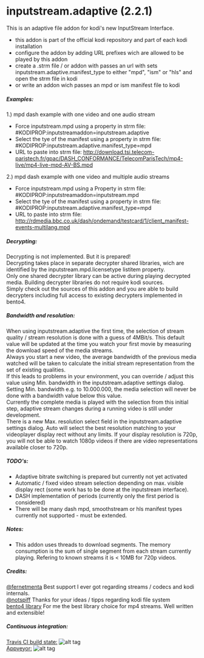 # inputstream.adaptive (2.2.1)

This is an adaptive file addon for kodi's new InputStream Interface.

- this addon is part of the official kodi repository and part of each kodi installation
- configure the addon by adding URL prefixes wich are allowed to be played by this addon
- create a .strm file / or addon with passes an url with sets inputstream.adaptive.manifest_type to either "mpd", "ism" or "hls" and open the strm file in kodi
- or write an addon wich passes an mpd or ism manifest file to kodi

##### Examples:
1.) mpd dash example with one video and one audio stream
- Force inputstream.mpd using a property in strm file: #KODIPROP:inputstreamaddon=inputstream.adaptive
- Select the tye of the manifest using a property in strm file: #KODIPROP:inputstream.adaptive.manifest_type=mpd
- URL to paste into strm file: http://download.tsi.telecom-paristech.fr/gpac/DASH_CONFORMANCE/TelecomParisTech/mp4-live/mp4-live-mpd-AV-BS.mpd

2.) mpd dash example with one video and multiple audio streams
- Force inputstream.mpd using a Property in strm file: #KODIPROP:inputstreamaddon=inputstream.mpd
- Select the tye of the manifest using a property in strm file: #KODIPROP:inputstream.adaptive.manifest_type=mpd
- URL to paste into strm file: http://rdmedia.bbc.co.uk/dash/ondemand/testcard/1/client_manifest-events-multilang.mpd

##### Decrypting:
Decrypting is not implemented. But it is prepared!  
Decrypting takes place in separate decrypter shared libraries, wich are identified by the inputstream.mpd.licensetype listitem property.  
Only one shared decrypter library can be active during playing decrypted media. Building decrypter libraries do not require kodi sources.  
Simply check out the sources of this addon and you are able to build decrypters including full access to existing decrypters implemented in bento4.

##### Bandwidth and resolution:
When using inputstream.adaptive the first time, the selection of stream quality / stream resolution is done with a guess of 4MBit/s. This default value will be updated at the time you watch your first movie by measuring the download speed of the media streams.  
Always you start a new video, the average bandwidth of the previous media watched will be taken to calculate the initial stream representation from the set of existing qualities.  
If this leads to problems in your environment, you can override / adjust this value using Min. bandwidth in the inputstream.adaptive settings dialog. Setting Min. bandwidth e.g. to 10.000.000, the media selection will never be done with a bandwidth value below 
this value.  
Currently the complete media is played with the selection from this initial step, adaptive stream changes during a running video is still under development.  
There is a new Max. resolution select field in the inputstream.adaptive settings dialog.
Auto will select the best resolution matching to your videoplayer display rect without any limits.
If your display resolution is 720p, you will not be able to watch 1080p videos if there are video representations available closer to 720p.  


##### TODO's:
- Adaptive bitrate switching is prepared but currently not yet activated  
- Automatic / fixed video stream selection depending on max. visible display rect (some work has to be done at the inputstream interface).
- DASH implementation of periods (currently only the first period is considered)
- There will be many dash mpd, smoothstream or hls manifest types currently not supported - must be extended. 

##### Notes:
- This addon uses threads to download segments. The memory consumption is the sum of single segment from each stream currently playing. Refering to known streams it is < 10MB for 720p videos.

##### Credits:
[@fernetmenta](github.com/fernetmenta) Best support I ever got regarding streams / codecs and kodi internals.  
[@notspiff](https://github.com/notspiff) Thanks for your ideas / tipps regarding kodi file system  
[bento4 library](https://www.bento4.com/) For me the best library choice for mp4 streams. Well written and extensible!

##### Continuous integration:
[Travis CI build state:](https://travis-ci.org/peak3d) ![alt tag](https://travis-ci.org/peak3d/inputstream.adaptive.svg?branch=master)  
[Appveyor:](https://ci.appveyor.com/project/peak3d) ![alt tag](https://ci.appveyor.com/api/projects/status/ah9s8usgxhangq7o?svg=true)
